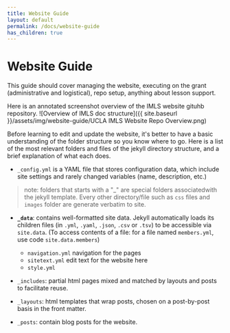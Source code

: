 ```yaml
---
title: Website Guide
layout: default
permalink: /docs/website-guide
has_children: true
---
```


# Website Guide



This guide should cover managing the website, executing on the grant (administrative and logistical), repo setup, anything about lesson support.

Here is an annotated screenshot overview of the IMLS website gituhb repository.
![Overview of IMLS doc structure]({{ site.baseurl }}/assets/img/website-guide/UCLA IMLS Website Repo Overview.png)


Before learning to edit and update the website, it's better to have a basic understanding of the folder structure so you know where to go. Here is a list of the most relevant folders and files of the jekyll directory structure, and a brief explanation of what each does. 

- `_config.yml`
is a YAML file that stores configuration data, which include site settings and rarely changed variables (name, description, etc.)
> note: folders that starts with a "_" are special folders associatedwith the jekyll template. Every other directory/file such as `css` files and `images` folder are generate verbatim to site. 

- **`_data`**: 
contains well-formatted site data. Jekyll automatically loads its children files (in `.yml`, `.yaml`, `.json`, `.csv` or `.tsv`) to be accessible via `site.data`. (To access contents of a file: for a file named `members.yml`, use code `site.data.members`)
    - `navigation.yml` navigation for the pages
    - `sitetext.yml` edit text for the website here 
    - `style.yml`

- `_includes`:
partial html pages mixed and matched by layouts and posts to facilitate reuse. 
    
- `_layouts`:
html templates that wrap posts, chosen on a post-by-post basis in the front matter. 

- `_posts`: 
contain blog posts for the website.
